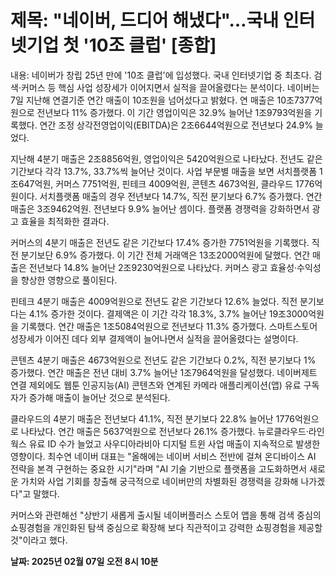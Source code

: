 # **제목: "네이버, 드디어 해냈다"…국내 인터넷기업 첫 '10조 클럽' [종합]**

  내용: 네이버가 창립 25년 만에 '10조 클럽'에 입성했다. 국내 인터넷기업 중 최초다. 검색·커머스 등 핵심 사업 성장세가 이어지면서 실적을 끌어올렸다는 분석이다. 네이버는 7일 지난해 연결기준 연간 매출이 10조원을 넘어섰다고 밝혔다. 연 매출은 10조7377억원으로 전년보다 11% 증가했다. 이 기간 영업이익은 32.9% 늘어난 1조9793억원을 기록했다. 연간 조정 상각전영업이익(EBITDA)은 2조6644억원으로 전년보다 24.9% 늘었다. 

지난해 4분기 매출은 2조8856억원, 영업이익은 5420억원으로 나타났다. 전년도 같은 기간보다 각각 13.7%, 33.7%씩 늘어난 것이다. 사업 부문별 매출을 보면 서치플랫폼 1조647억원, 커머스 7751억원, 핀테크 4009억원, 콘텐츠 4673억원, 클라우드 1776억원이다. 서치플랫폼 매출의 경우 전년보다 14.7%, 직전 분기보다 6.7% 증가했다. 연간 매출은 3조9462억원. 전년보다 9.9% 늘어난 셈이다. 플랫폼 경쟁력을 강화하면서 광고 효율을 최적화한 결과다. 

커머스의 4분기 매출은 전년도 같은 기간보다 17.4% 증가한 7751억원을 기록했다. 직전 분기보단 6.9% 증가했다. 이 기간 전체 거래액은 13조2000억원에 달했다. 연간 매출은 전년보다 14.8% 늘어난 2조9230억원으로 나타났다. 커머스 광고 효율성·수익성을 향상한 영향으로 풀이된다. 

핀테크 4분기 매출은 4009억원으로 전년도 같은 기간보다 12.6% 늘었다. 직전 분기보다는 4.1% 증가한 것이다. 결제액은 이 기간 각각 18.3%, 3.7% 늘어난 19조3000억원을 기록했다. 연간 매출은 1조5084억원으로 전년보다 11.3% 증가했다. 스마트스토어 성장세가 이어진 데다 외부 결제액이 늘어나면서 실적을 끌어올렸다는 설명이다. 

콘텐츠 4분기 매출은 4673억원으로 전년도 같은 기간보다 0.2%, 직전 분기보다 1% 증가했다. 연간 매출은 전년 대비 3.7% 늘어난 1조7964억원을 달성했다. 네이버제트 연결 제외에도 웹툰 인공지능(AI) 콘텐츠와 연계된 카메라 애플리케이션(앱) 유료 구독자가 증가해 매출이 늘어난 것으로 분석된다. 

클라우드의 4분기 매출은 전년보다 41.1%, 직전 분기보다 22.8% 늘어난 1776억원으로 나타났다. 연간 매출은 5637억원으로 전년보다 26.1% 증가했다. 뉴로클라우드·라인웍스 유료 ID 수가 늘었고 사우디아라비아 디지털 트윈 사업 매출이 지속적으로 발생한 영향이다. 최수연 네이버 대표는 "올해에는 네이버 서비스 전반에 걸쳐 온디바이스 AI 전략을 본격 구현하는 중요한 시기"라며 "AI 기술 기반으로 플랫폼을 고도화하면서 새로운 가치와 사업 기회를 창출해 궁극적으로 네이버만의 차별화된 경쟁력을 강화해 나가겠다"고 말했다. 

커머스와 관련해선 "상반기 새롭게 출시될 네이버플러스 스토어 앱을 통해 검색 중심의 쇼핑경험을 개인화된 탐색 중심으로 확장해 보다 직관적이고 강력한 쇼핑경험을 제공할 것"이라고 했다.

  **날짜: 2025년 02월 07일 오전 8시 10분**